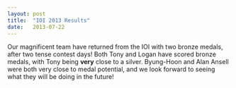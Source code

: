 ```yaml
---
layout: post
title:  "IOI 2013 Results"
date:   2013-07-22
---
```


Our magnificent team have returned from the IOI with two bronze medals, after two tense contest days!
Both Tony and Logan have scored bronze medals, with Tony being __very__ close to a silver. Byung-Hoon and Alan Ansell were both very close to medal potential, and we look forward to seeing what they will be doing in the future!
